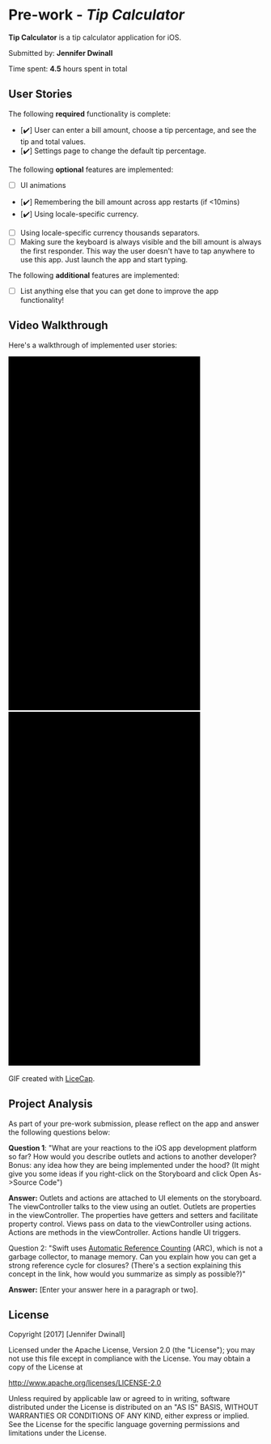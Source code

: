 # Pre-work - *Tip Calculator*

**Tip Calculator** is a tip calculator application for iOS.

Submitted by: **Jennifer Dwinall**

Time spent: **4.5** hours spent in total

## User Stories

The following **required** functionality is complete:

* [✔️] User can enter a bill amount, choose a tip percentage, and see the tip and total values.
* [✔️] Settings page to change the default tip percentage.

The following **optional** features are implemented:
* [ ] UI animations
* [✔️] Remembering the bill amount across app restarts (if <10mins)
* [✔️] Using locale-specific currency.
* [ ] Using locale-specific currency thousands separators.
* [ ] Making sure the keyboard is always visible and the bill amount is always the first responder. This way the user doesn't have to tap anywhere to use this app. Just launch the app and start typing.

The following **additional** features are implemented:

- [ ] List anything else that you can get done to improve the app functionality!

## Video Walkthrough 

Here's a walkthrough of implemented user stories:

<img src='Calculate Tip.gif' title='Calculate Tip' width='' alt='Calculate Tip' />
<img src='Set Default Tip.gif' title='Set Default Tip' width='' alt='Set Default Tip' />

GIF created with [LiceCap](http://www.cockos.com/licecap/).

## Project Analysis

As part of your pre-work submission, please reflect on the app and answer the following questions below:

**Question 1**: "What are your reactions to the iOS app development platform so far? How would you describe outlets and actions to another developer? Bonus: any idea how they are being implemented under the hood? (It might give you some ideas if you right-click on the Storyboard and click Open As->Source Code")

**Answer:** Outlets and actions are attached to UI elements on the storyboard.  The viewController talks to the view using an outlet.  Outlets are properties in the viewController.  The properties have getters and setters and facilitate property control.  Views pass on data to the viewController using actions.  Actions are methods in the viewController.  Actions handle UI triggers.

Question 2: "Swift uses [Automatic Reference Counting](https://developer.apple.com/library/content/documentation/Swift/Conceptual/Swift_Programming_Language/AutomaticReferenceCounting.html#//apple_ref/doc/uid/TP40014097-CH20-ID49) (ARC), which is not a garbage collector, to manage memory. Can you explain how you can get a strong reference cycle for closures? (There's a section explaining this concept in the link, how would you summarize as simply as possible?)"

**Answer:** [Enter your answer here in a paragraph or two].


## License

Copyright [2017] [Jennifer Dwinall]

Licensed under the Apache License, Version 2.0 (the "License");
you may not use this file except in compliance with the License.
You may obtain a copy of the License at

http://www.apache.org/licenses/LICENSE-2.0

Unless required by applicable law or agreed to in writing, software
distributed under the License is distributed on an "AS IS" BASIS,
WITHOUT WARRANTIES OR CONDITIONS OF ANY KIND, either express or implied.
See the License for the specific language governing permissions and
limitations under the License.
